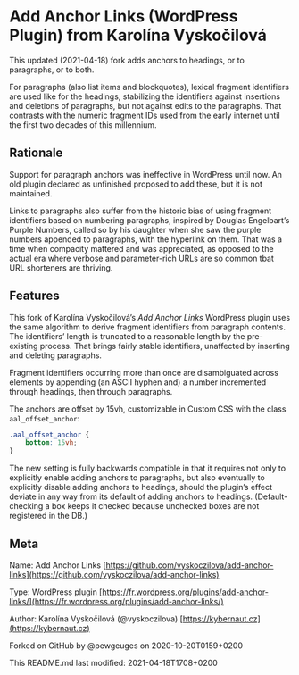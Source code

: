 # Add Anchor Links (WordPress Plugin) from Karolína&nbsp;Vyskočilová

This updated (2021-04-18) fork adds anchors to headings, or to paragraphs, or to both.

For paragraphs (also list items and blockquotes), lexical fragment identifiers are used like for the headings, stabilizing the identifiers against insertions and deletions of paragraphs, but not against edits to the paragraphs. That contrasts with the numeric fragment IDs used from the early internet until the first two decades of this millennium.

## Rationale

Support for paragraph anchors was ineffective in WordPress until now. An old plugin declared as unfinished proposed to add these, but it is not maintained.

Links to paragraphs also suffer from the historic bias of using fragment identifiers based on numbering paragraphs, inspired by Douglas Engelbart’s Purple Numbers, called so by his daughter when she saw the purple numbers appended to paragraphs, with the hyperlink on them. That was a time when compacity mattered and was appreciated, as opposed to the actual era where verbose and parameter-rich URLs are so common tbat URL shorteners are thriving.

## Features

This fork of Karolína Vyskočilová’s *Add Anchor Links* WordPress plugin uses the same algorithm to derive fragment identifiers from paragraph contents. The identifiers’ length is truncated to a reasonable length by the pre-existing process. That brings fairly stable identifiers, unaffected by inserting and deleting paragraphs.

Fragment identifiers occurring more than once are disambiguated across elements by appending (an ASCII hyphen and) a number incremented through headings, then through paragraphs.

The anchors are offset by 15vh, customizable in Custom CSS with the class `aal_offset_anchor`:
```css
.aal_offset_anchor {
    bottom: 15vh;
}
```

The new setting is fully backwards compatible in that it requires not only to explicitly enable adding anchors to paragraphs, but also eventually to explicitly disable adding anchors to headings, should the plugin’s effect deviate in any way from its default of adding anchors to headings. (Default-checking a box keeps it checked because unchecked boxes are not registered in the DB.)

## Meta

Name: Add Anchor Links [https://github.com/vyskoczilova/add-anchor-links](https://github.com/vyskoczilova/add-anchor-links)

Type: WordPress plugin [https://fr.wordpress.org/plugins/add-anchor-links/](https://fr.wordpress.org/plugins/add-anchor-links/)

Author: Karolína Vyskočilová (@vyskoczilova) [https://kybernaut.cz](https://kybernaut.cz)

Forked on GitHub by @pewgeuges on 2020-10-20T0159+0200

This README.md last modified: 2021-04-18T1708+0200
